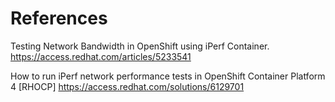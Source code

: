 

# References

Testing Network Bandwidth in OpenShift using iPerf Container.
https://access.redhat.com/articles/5233541

How to run iPerf network performance tests in OpenShift Container Platform 4 [RHOCP]
https://access.redhat.com/solutions/6129701


